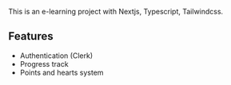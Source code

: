 This is an e-learning project with Nextjs, Typescript, Tailwindcss.

## Features

- Authentication (Clerk)
- Progress track
- Points and hearts system
